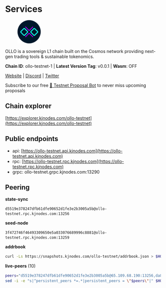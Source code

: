 # Services

<figure><img src="https://raw.githubusercontent.com/kj89/cosmos-images/main/logos/ollo.png" alt=""><figcaption></figcaption></figure>

OLLO is a sovereign L1 chain built on the Cosmos network providing  next-gen trading tools & sustainable tokenomics.

**Chain ID**: ollo-testnet-1 | **Latest Version Tag**: v0.0.1 | **Wasm**: OFF

[Website](https://www.ollostation.zone) | [Discord](https://discord.com/invite/GxBqZ9mSSm) | [Twitter](https://twitter.com/OLLOStation)



Subscribe to our free [🤖 Testnet Proposal Bot](https://t.me/kjnodes_testnet_proposal_bot) to never miss upcoming proposals


## Chain explorer
[https://explorer.kjnodes.com/ollo-testnet](https://explorer.kjnodes.com/ollo-testnet)

## Public endpoints

* api: [https://ollo-testnet.api.kjnodes.com](https://ollo-testnet.api.kjnodes.com)
* rpc: [https://ollo-testnet.rpc.kjnodes.com](https://ollo-testnet.rpc.kjnodes.com)
* grpc: ollo-testnet.grpc.kjnodes.com:13290

## Peering

**state-sync**

```text
d5519e378247dfb61dfe90652d1fe3e2b3005a5b@ollo-testnet.rpc.kjnodes.com:13256
```

**seed-node**

```text
3f472746f46493309650e5a033076689996c8881@ollo-testnet.rpc.kjnodes.com:13259
```

**addrbook**
```bash
curl -Ls https://snapshots.kjnodes.com/ollo-testnet/addrbook.json > $HOME/.ollo/config/addrbook.json
```

**live-peers** (10)
```bash
peers="d5519e378247dfb61dfe90652d1fe3e2b3005a5b@65.109.68.190:13256,da8d3ca8e1c147f0037b1c43ad3de7174f5ec1b7@209.145.59.224:26656,69d2c02f413bea1376f5398646f0c2ce0f82d62e@141.94.73.93:26656,032845b1a798108bfc1fd91ebe5bdbbccd4a34d8@135.181.221.186:32656,ab89596768849d679ed11a9e1848224760a278cc@83.171.248.175:32656,9865c6e15faced6643adc228e3a59744e1b4e277@116.203.29.162:46656,dba5e8b41c4e369418f83a449966e4eb7ca05cd4@65.109.23.114:18156,cadc2b601a188aedbe4156a6eb5a81e00770bcfc@65.108.219.110:26656,dd577d8f2e997d7e70495640aff124ddb70d1a21@95.217.192.222:26656,036d17d15c4e36cee8d93f9fb1a5ad5cb956631f@213.136.76.191:26656"
sed -i -e "s|^persistent_peers *=.*|persistent_peers = \"$peers\"|" $HOME/.ollo/config/config.toml
```

